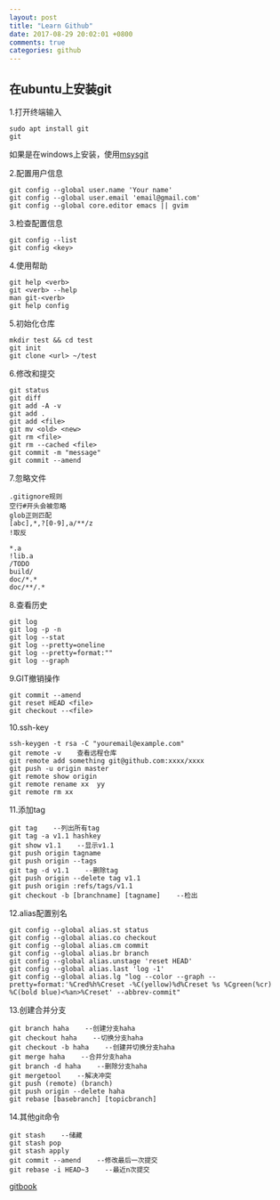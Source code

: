 ```yaml
---
layout: post
title: "Learn Github"
date: 2017-08-29 20:02:01 +0800
comments: true
categories: github
---
```

## 在ubuntu上安装git
1.打开终端输入
```
sudo apt install git
git
```
如果是在windows上安装，使用[msysgit](https://git-for-windows.github.io "msysgit")

<!-- more -->
2.配置用户信息
```
git config --global user.name 'Your name'
git config --global user.email 'email@gmail.com'
git config --global core.editor emacs || gvim
```

3.检查配置信息
```
git config --list
git config <key>
```

4.使用帮助
```
git help <verb>
git <verb> --help
man git-<verb>
git help config
```

5.初始化仓库
```
mkdir test && cd test
git init
git clone <url> ~/test
```

6.修改和提交
```
git status
git diff
git add -A -v
git add .
git add <file>
git mv <old> <new>
git rm <file>
git rm --cached <file>
git commit -m "message"
git commit --amend
```

7.忽略文件
```
.gitignore规则
空行#开头会被忽略
glob正则匹配
[abc],*,?[0-9],a/**/z
!取反

*.a
!lib.a
/TODO
build/
doc/*.*
doc/**/.*
```

8.查看历史
```
git log
git log -p -n
git log --stat
git log --pretty=oneline
git log --pretty=format:""
git log --graph
```

9.GIT撤销操作
```
git commit --amend
git reset HEAD <file>
git checkout --<file>
```

10.ssh-key
```
ssh-keygen -t rsa -C "youremail@example.com"
git remote -v    查看远程仓库
git remote add something git@github.com:xxxx/xxxx
git push -u origin master
git remote show origin
git remote rename xx  yy
git remote rm xx
```

11.添加tag
```
git tag    --列出所有tag
git tag -a v1.1 hashkey
git show v1.1    --显示v1.1
git push origin tagname
git push origin --tags
git tag -d v1.1    --删除tag
git push origin --delete tag v1.1
git push origin :refs/tags/v1.1
git checkout -b [branchname] [tagname]    --检出
```

12.alias配置别名
```
git config --global alias.st status
git config --global alias.co checkout
git config --global alias.cm commit
git config --global alias.br branch
git config --global alias.unstage 'reset HEAD'
git config --global alias.last 'log -1'
git config --global alias.lg "log --color --graph --pretty=format:'%Cred%h%Creset -%C(yellow)%d%Creset %s %Cgreen(%cr) %C(bold blue)<%an>%Creset' --abbrev-commit"
```

13.创建合并分支
```
git branch haha    --创建分支haha
git checkout haha    --切换分支haha
git checkout -b haha    --创建并切换分支haha
git merge haha    --合并分支haha
git branch -d haha    --删除分支haha
git mergetool    --解决冲突
git push (remote) (branch)
git push origin --delete haha
git rebase [basebranch] [topicbranch]
```

14.其他git命令
```
git stash    --储藏
git stash pop
git stash apply
git commit --amend    --修改最后一次提交
git rebase -i HEAD~3    --最近n次提交
```

[gitbook](https://git-scm.com/book/zh/v2/ "gitbook")
